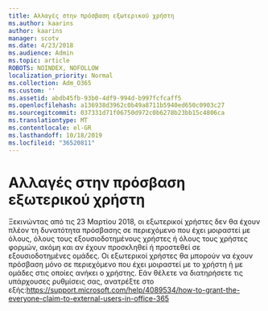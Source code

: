 ```yaml
---
title: Αλλαγές στην πρόσβαση εξωτερικού χρήστη
ms.author: kaarins
author: kaarins
manager: scotv
ms.date: 4/23/2018
ms.audience: Admin
ms.topic: article
ROBOTS: NOINDEX, NOFOLLOW
localization_priority: Normal
ms.collection: Adm_O365
ms.custom: ''
ms.assetid: abdb45fb-93b0-4df9-994d-b997fcfcaff5
ms.openlocfilehash: a136938d3962c0b49a8711b5940ed650c0903c27
ms.sourcegitcommit: 037331d71f06750d972c0b6278b23bb15c4806ca
ms.translationtype: MT
ms.contentlocale: el-GR
ms.lasthandoff: 10/18/2019
ms.locfileid: "36520811"
---
```

# <a name="changes-to-external-user-access"></a>Αλλαγές στην πρόσβαση εξωτερικού χρήστη

Ξεκινώντας από τις 23 Μαρτίου 2018, οι εξωτερικοί χρήστες δεν θα έχουν πλέον τη δυνατότητα πρόσβασης σε περιεχόμενο που έχει μοιραστεί με όλους, όλους τους εξουσιοδοτημένους χρήστες ή όλους τους χρήστες φορμών, ακόμη και αν έχουν προσκληθεί ή προστεθεί σε εξουσιοδοτημένες ομάδες. Οι εξωτερικοί χρήστες θα μπορούν να έχουν πρόσβαση μόνο σε περιεχόμενο που έχει μοιραστεί με το χρήστη ή με ομάδες στις οποίες ανήκει ο χρήστης. Εάν θέλετε να διατηρήσετε τις υπάρχουσες ρυθμίσεις σας, ανατρέξτε στο εξής:https://support.microsoft.com/help/4089534/how-to-grant-the-everyone-claim-to-external-users-in-office-365
  

